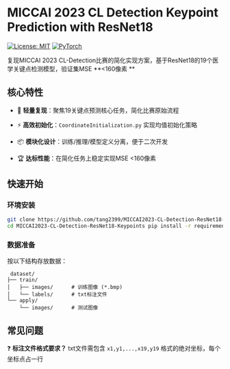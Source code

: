 # MICCAI 2023 CL Detection Keypoint Prediction with ResNet18



 [![License: MIT](https://img.shields.io/badge/License-MIT-yellow.svg)](https://opensource.org/licenses/MIT) [![PyTorch](https://img.shields.io/badge/PyTorch-2.0+-red.svg)](https://pytorch.org/) 



复现MICCAI 2023 CL-Detection比赛的简化实现方案，基于ResNet18的19个医学关键点检测模型，验证集MSE **<160像素 **

## 核心特性 

- 🚀 **轻量复现**：聚焦19关键点预测核心任务，简化比赛原始流程 

- ⚡ **高效初始化**：`CoordinateInitialization.py` 实现均值初始化策略 

- 📦 **模块化设计**：训练/推理/模型定义分离，便于二次开发 

- 🏆 **达标性能**：在简化任务上稳定实现MSE <160像素 

## 快速开始
### 环境安装 
```bash
git clone https://github.com/tang2399/MICCAI2023-CL-Detection-ResNet18-Keypoints.git
cd MICCAI2023-CL-Detection-ResNet18-Keypoints pip install -r requirements.txt
```

### 数据准备

按以下结构存放数据：

```
 dataset/
├── train/
│   ├── images/      # 训练图像 (*.bmp)
│   └── labels/ 	 # txt标注文件
└── apply/
    └── images/      # 测试图像
```

## 常见问题

❓ **标注文件格式要求？** txt文件需包含 `x1,y1,...,x19,y19` 格式的绝对坐标，每个坐标点占一行